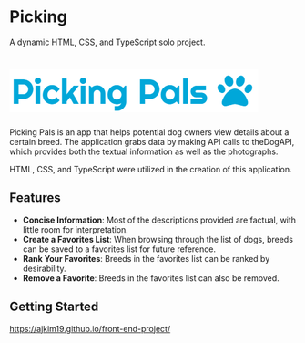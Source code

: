 # Picking

A dynamic HTML, CSS, and TypeScript solo project.

# <img src="./images/picking-pals-logo.png">

Picking Pals is an app that helps potential dog owners view details about a certain breed. The application grabs data by making API calls to theDogAPI, which provides both the textual information as well as the photographs.

HTML, CSS, and TypeScript were utilized in the creation of this application.

## Features

- **Concise Information**: Most of the descriptions provided are factual, with little room for interpretation.
- **Create a Favorites List**: When browsing through the list of dogs, breeds can be saved to a favorites list for future reference.
- **Rank Your Favorites**: Breeds in the favorites list can be ranked by desirability.
- **Remove a Favorite**: Breeds in the favorites list can also be removed.

## Getting Started

https://ajkim19.github.io/front-end-project/
